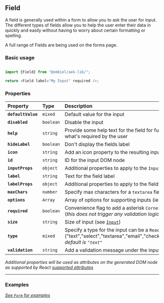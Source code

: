 ## Field

A field is generally used within a form to allow you to ask the user for input. The different types of fields allow you to help the user enter their data in quickly and easily without having to worry about certain formatting or spelling.

A full range of Fields are being used on the forms page.

### Basic usage


``` javascript

import {Field} from "@ombiel/aek-lib/";

return <Field label="My Input" required />;

```

### Properties

| Property            | Type      | Description                                                             |
|:--------------------|:----------|:------------------------------------------------------------------------|
| **`defaultValue`**  | `mixed`   | Default value for the input                                             |
| **`disabled`**      | `boolean` | Disable the input                                                       |
| **`help`**          | `string`  | Provide some help text for the field for further explanation of what's required by the user |
| **`hideLabel`**     | `boolean` | Don't display the fields label |
| **`icon`**          | `string`  | Add an icon property to the resulting input component |
| **`id`**            | `string`  | ID for the input DOM node |
| **`inputProps`**    | `object`  | Additional properties to apply to the `Input` element |
| **`label`**         | `string`  | Text for the field label |
| **`labelProps`**    | `object`  | Additional properties to apply to the field's `label` element |
| **`maxChars`**      | `number`  | Specify max characters for a `textarea` field |
| **`options`**       | `Array`   | Array of options for supporting inputs (ie `select`) |
| **`required`**      | `boolean` | Convenience flag to add a asterisk `Corner` label to the input (_this does not trigger any validation logic on its own_) |
| **`size`**          | `string`  | Size of input (see [`Input`](input)) |
| **`type`**          | `mixed`   | Specify a type for the input can be a `ReactComponent` or a string ("text","select","textarea","email","checkbox","toggle","slider") _default is `"text"`_ |
| **`validation`**    | `string`  | Add a validation message under the input |

_Additional properties will be used as attributes on the generated DOM node as supported by React [supported attributes](https://facebook.github.io/react/docs/tags-and-attributes.html#html-attributes)_

--------

### Examples

_[See `Form` for examples](form)_
